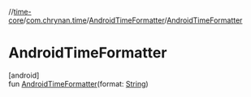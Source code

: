 //[time-core](../../../index.md)/[com.chrynan.time](../index.md)/[AndroidTimeFormatter](index.md)/[AndroidTimeFormatter](-android-time-formatter.md)

# AndroidTimeFormatter

[android]\
fun [AndroidTimeFormatter](-android-time-formatter.md)(format: [String](https://kotlinlang.org/api/latest/jvm/stdlib/kotlin/-string/index.html))
